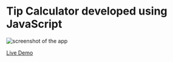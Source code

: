 # Tip Calculator developed using JavaScript
 
![screenshot of the app](https://raw.githubusercontent.com/praveenorugantitech/praveenorugantitech-javascript/master/0_Projects/praveenorugantitech-tip-calculator/screenshot.PNG "Tip Calculator")


[Live Demo](https://praveenorugantitech.github.io/praveenorugantitech-javascript/0_Projects/praveenorugantitech-tip-calculator/Demo)


